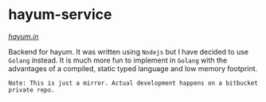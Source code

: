 # hayum-service
*[hayum.in](http://alpha-v2.hayum.in)*
  
Backend for hayum. It was written using `Nodejs` but I have decided to use `Golang` instead.
It is much more fun to implement in `Golang` with the advantages of a compiled, static typed language and low memory footprint.

`Note: This is just a mirror. Actual development happens on a bitbucket private repo.`
